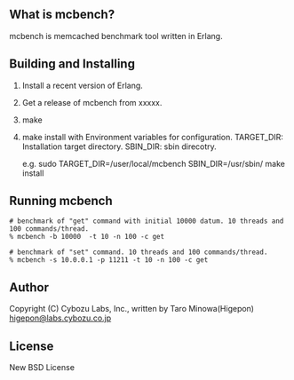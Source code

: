 ## What is mcbench?
mcbench is memcached benchmark tool written in Erlang.

## Building and Installing 
  1. Install a recent version of Erlang.
  2. Get a release of mcbench from xxxxx.
  3. make
  4. make install with Environment variables for configuration.
     TARGET_DIR: Installation target directory.
     SBIN_DIR: sbin direcotry.

     e.g.
       sudo TARGET_DIR=/user/local/mcbench SBIN_DIR=/usr/sbin/ make install 

## Running mcbench

    # benchmark of "get" command with initial 10000 datum. 10 threads and 100 commands/thread.
    % mcbench -b 10000  -t 10 -n 100 -c get     

    # benchmark of "set" command. 10 threads and 100 commands/thread.
    % mcbench -s 10.0.0.1 -p 11211 -t 10 -n 100 -c get     

## Author
Copyright (C) Cybozu Labs, Inc., written by Taro Minowa(Higepon) <higepon@labs.cybozu.co.jp>

## License
New BSD License
